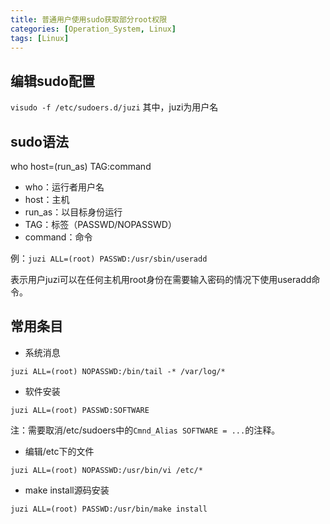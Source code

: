 ```yaml
---
title: 普通用户使用sudo获取部分root权限
categories: [Operation_System, Linux]
tags: [Linux]
---
```


## 编辑sudo配置
`visudo -f /etc/sudoers.d/juzi`
其中，juzi为用户名

## sudo语法
who host=(run_as) TAG:command
* who：运行者用户名
* host：主机
* run_as：以目标身份运行
* TAG：标签（PASSWD/NOPASSWD）
* command：命令

例：`juzi ALL=(root) PASSWD:/usr/sbin/useradd`

表示用户juzi可以在任何主机用root身份在需要输入密码的情况下使用useradd命令。

## 常用条目

* 系统消息
```
juzi ALL=(root) NOPASSWD:/bin/tail -* /var/log/*
```

* 软件安装
```
juzi ALL=(root) PASSWD:SOFTWARE
```
注：需要取消/etc/sudoers中的`Cmnd_Alias SOFTWARE = ...`的注释。

* 编辑/etc下的文件
```
juzi ALL=(root) NOPASSWD:/usr/bin/vi /etc/*
```

* make install源码安装
```
juzi ALL=(root) PASSWD:/usr/bin/make install
```

